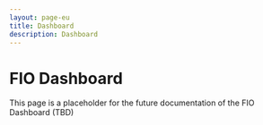 ```yaml
---
layout: page-eu
title: Dashboard
description: Dashboard
---
```


# FIO Dashboard
This page is a placeholder for the future documentation of the FIO Dashboard (TBD)